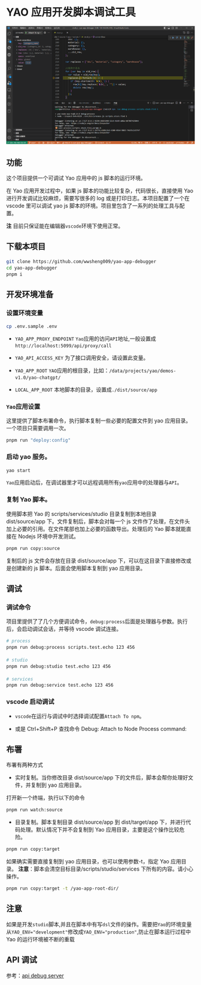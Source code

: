 # YAO 应用开发脚本调试工具

![](./docs/public/yao-js-debug.png)

## 功能

这个项目提供一个可调试 Yao 应用中的 js 脚本的运行环境。

在 Yao 应用开发过程中，如果 js 脚本的功能比较复杂，代码很长，直接使用 Yao 进行开发调试比较麻烦，需要写很多的 log 或是打印日志。本项目配置了一个在 vscode 里可以调试 yao js 脚本的环境。项目里包含了一系列的处理工具与配置。

**注** 目前只保证能在编辑器`vscode`环境下使用正常。

## 下载本项目

```sh
git clone https://github.com/wwsheng009/yao-app-debugger
cd yao-app-debugger
pnpm i
```

## 开发环境准备

### 设置环境变量

```sh
cp .env.sample .env
```

- `YAO_APP_PROXY_ENDPOINT`
  `Yao`应用的访问`API`地址,一般设置成`http://localhost:5099/api/proxy/call`
- `YAO_API_ACCESS_KEY`
  为了接口调用安全，请设置此变量。

- `YAO_APP_ROOT`
  `YAO`应用的根目录，比如：`/data/projects/yao/demos-v1.0/yao-chatgpt/`

- `LOCAL_APP_ROOT`
  本地脚本的目录，设置成`./dist/source/app`

### `Yao`应用设置

这里提供了脚本布署命令，执行脚本复制一些必要的配置文件到 yao 应用目录。一个项目只需要调用一次。

```sh
pnpm run "deploy:config"
```

### 启动 yao 服务。

```sh
yao start
```

`Yao`应用启动后，在调试器里才可以远程调用所有`yao`应用中的处理器与`API`。

### 复制 Yao 脚本。

使用脚本把 Yao 的 scripts/services/studio 目录复制到本地目录 dist/source/app 下。文件复制后，脚本会对每一个 js 文件作了处理，在文件头加上必要的引用。在文件尾部也加上必要的函数导出。处理后的 Yao 脚本就能直接在 Nodejs 环境中开发测试。

```sh
pnpm run copy:source
```

复制后的 js 文件会存放在目录 dist/source/app 下，可以在这目录下直接修改或是创建新的 js 脚本。后面会使用脚本复制到 yao 应用目录。

## 调试

### 调试命令

项目里提供了了几个方便调试命令，`debug:process`后面是处理器与参数。执行后，会启动调试会话，并等待 vscode 调试连接。

```sh
# process
pnpm run debug:process scripts.test.echo 123 456

# studio
pnpm run debug:studio test.echo 123 456

# services
pnpm run debug:service test.echo 123 456
```

### vscode 启动调试

- `vscode`在运行与调试中时选择调试配置`Attach To npm`。

- 或是 Ctrl+Shift+P 查找命令 Debug: Attach to Node Process command:

## 布署

布署有两种方式

- 实时复制。当你修改目录 dist/source/app 下的文件后，脚本会帮你处理好文件，并复制到 yao 应用目录。

打开新一个终端，执行以下的命令

```sh
pnpm run watch:source
```

- 目录复制。脚本复制目录 dist/source/app 到 dist/target/app 下，并进行代码处理。默认情况下并不会复制到 Yao 应用目录，主要是这个操作比较危险。

```sh
pnpm run copy:target
```

如果确实需要直接复制到 yao 应用目录，也可以使用参数-t，指定 Yao 应用目录。
**注意**：脚本会清空目标目录/scripts/studio/services 下所有的内容。请小心操作。

```sh
pnpm run copy:target -t /yao-app-root-dir/
```

## 注意

如果是开发`studio`脚本,并且在脚本中有写`dsl`文件的操作。需要把`Yao`的环境变量从`YAO_ENV="development"`修改成`YAO_ENV="production"`,防止在脚本运行过程中 Yao 的运行环境被不断的重载

## API 调试

参考：[api debug server](server.md)
